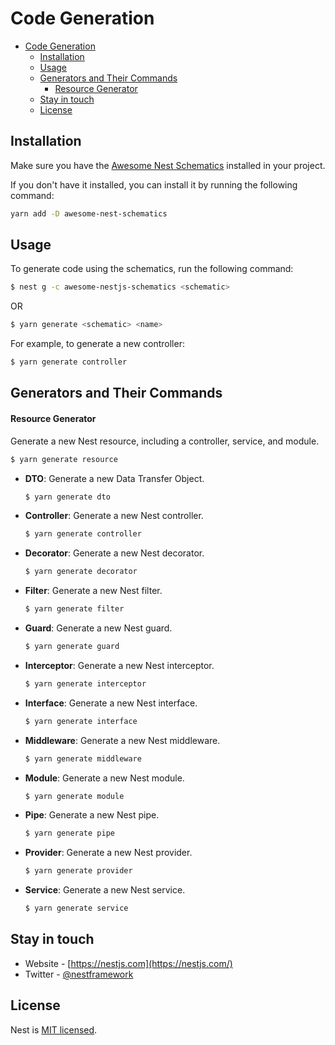 # Code Generation

- [Code Generation](#code-generation)
  - [Installation](#installation)
  - [Usage](#usage)
  - [Generators and Their Commands](#generators-and-their-commands)
      - [Resource Generator](#resource-generator)
  - [Stay in touch](#stay-in-touch)
  - [License](#license)

## Installation

Make sure you have the [Awesome Nest Schematics](https://github.com/NarHakobyan/awesome-nest-schematics) installed in your project.

If you don't have it installed, you can install it by running the following command:
```bash
yarn add -D awesome-nest-schematics
```

## Usage

To generate code using the schematics, run the following command:

```bash
$ nest g -c awesome-nestjs-schematics <schematic>
```

OR

```bash
$ yarn generate <schematic> <name>
```


For example, to generate a new controller:

```bash
$ yarn generate controller
```

## Generators and Their Commands

#### Resource Generator

Generate a new Nest resource, including a controller, service, and module.
  ```bash
  $ yarn generate resource
  ```

- **DTO**: Generate a new Data Transfer Object.
  ```bash
  $ yarn generate dto
  ```

- **Controller**: Generate a new Nest controller.
  ```bash
  $ yarn generate controller
  ```

- **Decorator**: Generate a new Nest decorator.
  ```bash
  $ yarn generate decorator
  ```

- **Filter**: Generate a new Nest filter.
  ```bash
  $ yarn generate filter
  ```

- **Guard**: Generate a new Nest guard.
  ```bash
  $ yarn generate guard
  ```

- **Interceptor**: Generate a new Nest interceptor.
  ```bash
  $ yarn generate interceptor
  ```

- **Interface**: Generate a new Nest interface.
  ```bash
  $ yarn generate interface
  ```

- **Middleware**: Generate a new Nest middleware.
  ```bash
  $ yarn generate middleware
  ```

- **Module**: Generate a new Nest module.
  ```bash
  $ yarn generate module
  ```

- **Pipe**: Generate a new Nest pipe.
  ```bash
  $ yarn generate pipe
  ```

- **Provider**: Generate a new Nest provider.
  ```bash
  $ yarn generate provider
  ```

- **Service**: Generate a new Nest service.
  ```bash
  $ yarn generate service
  ```

## Stay in touch

- Website - [https://nestjs.com](https://nestjs.com/)
- Twitter - [@nestframework](https://twitter.com/NarHQ)

## License

Nest is [MIT licensed](LICENSE).
